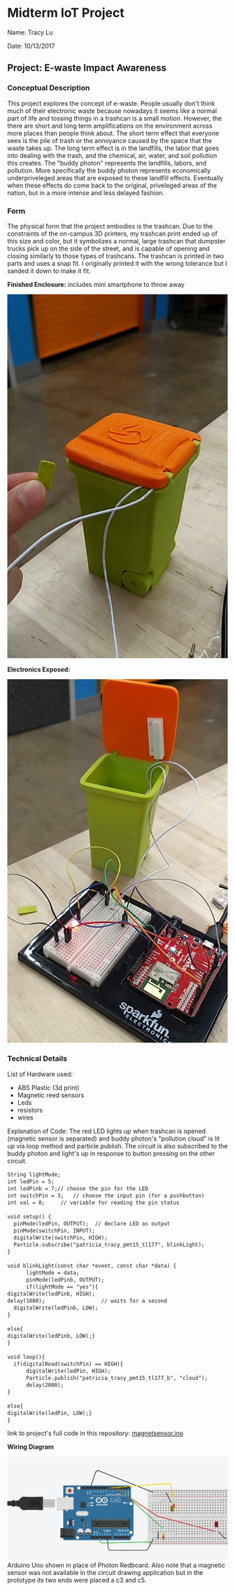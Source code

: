 # Midterm IoT Project

Name:  Tracy Lu 

Date: 10/13/2017

## Project: E-waste Impact Awareness

### Conceptual Description

This project explores the concept of e-waste. People usually don't think much of their electronic waste because nowadays it seems like a normal part of life and tossing things in a trashcan is a small motion. However, the there are short and long term amplifications on the environment across more places than people think about. The short term effect that everyone sees is the pile of trash or the annoyance caused by the space that the waste takes up. The long term effect is in the landfills, the labor that goes into dealing with the trash, and the chemical, air, water, and soil pollution this creates. The "buddy photon" represents the landfills, labors, and pollution. More specifically the buddy photon represents economically underpriveleged areas that are exposed to these landfill effects. Eventually when these effects do come back to the original, priveleged areas of the nation, but in a more intense and less delayed fashion. 

### Form

The physical form that the project embodies is the trashcan. Due to the constraints of the on-campus 3D printers, my trashcan print ended up of this size and color, but it symbolizes a normal, large trashcan that dumpster trucks pick up on the side of the street, and is capable of opening and closing similarly to those types of trashcans. The trashcan is printed in two parts and uses a snap fit. I originally printed it with the wrong tolerance but I sanded it down to make it fit. 

**Finished Enclosure:**
includes mini smartphone to throw away

![Finished Enclosure](can_phone.jpg)

**Electronics Exposed:**

![Enclosure with electronics exposed](circuit.jpg)

### Technical Details

List of Hardware used: 
* ABS Plastic (3d print)
* Magnetic reed sensors
* Leds
* resistors
* wires


Explanation of Code:
The red LED lights up when trashcan is opened (magnetic sensor is separated) and buddy photon's "pollution cloud" is lit up via loop method and particle.publish. The circuit is also subscribed to the buddy photon and light's up in response to button pressing on the other circuit.  


```
String lightMode;
int ledPin = 5;
int ledPinb = 7;// choose the pin for the LED
int switchPin = 3;   // choose the input pin (for a pushbutton)
int val = 0;     // variable for reading the pin status

void setup() {
  pinMode(ledPin, OUTPUT);  // declare LED as output
  pinMode(switchPin, INPUT);
  digitalWrite(switchPin, HIGH);
  Particle.subscribe("patricia_tracy_pmt15_tl177", blinkLight);
}

void blinkLight(const char *event, const char *data) {
      lightMode = data;
      pinMode(ledPinb, OUTPUT);
      if(lightMode == "yes"){
digitalWrite(ledPinb, HIGH);
delay(1000);                  // waits for a second
  digitalWrite(ledPinb, LOW);
}

else{
digitalWrite(ledPinb, LOW);}
}

void loop(){
  if(digitalRead(switchPin) == HIGH){
      digitalWrite(ledPin, HIGH);
      Particle.publish("patricia_tracy_pmt15_tl177_b", "cloud");
      delay(2000);
}

else{
digitalWrite(ledPin, LOW);}
}
```

link to project's full code in this repository:  [magnetsensor.ino](magnetsensor.ino)

**Wiring Diagram**

![Wiring Diagram](circuit_schematic.PNG)
Arduino Uno shown in place of Photon Redboard. Also note that a magnetic sensor was not available in the circuit drawing application but in the prototype its two ends were placed a c3 and c5.
